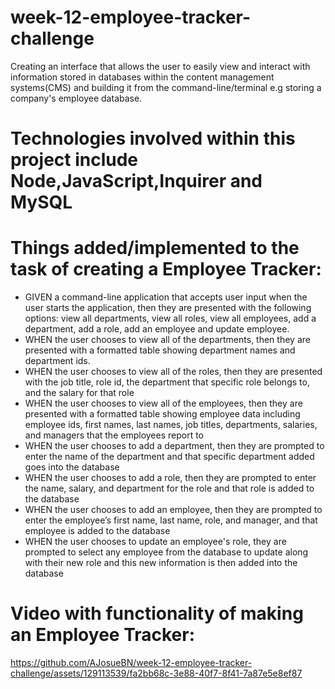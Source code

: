 
# week-12-employee-tracker-challenge

Creating an interface that allows the user to easily view and interact with information stored in databases within the content management systems(CMS) and building it from the command-line/terminal e.g storing a company's employee database.

# Technologies involved within this project include Node,JavaScript,Inquirer and MySQL

# Things added/implemented to the task of creating a Employee Tracker:

- GIVEN a command-line application that accepts user input when the user starts the application, then they are presented with the following options: view all departments, view all roles, view all employees, add a department, add a role, add an employee and update employee.
- WHEN the user chooses to view all of the departments, then they are presented with a formatted table showing department names and department ids.
- WHEN the user chooses to view all of the roles, then they are presented with the job title, role id, the department that specific role belongs to, and the salary for that role
- WHEN the user chooses to view all of the employees, then they are presented with a formatted table showing employee data including employee ids, first names, last names, job titles, departments, salaries, and managers that the employees report to
- WHEN the user chooses to add a department, then they are prompted to enter the name of the department and that specific department added goes into the database
- WHEN the user chooses to add a role, then they are prompted to enter the name, salary, and department for the role and that role is added to the database
- WHEN the user chooses to add an employee, then they are prompted to enter the employee’s first name, last name, role, and manager, and that employee is added to the database
- WHEN the user chooses to update an employee's role, they are prompted to select any employee from the database to update along with their new role and this new information is then added into the database


# Video with functionality of making an Employee Tracker:

https://github.com/AJosueBN/week-12-employee-tracker-challenge/assets/129113539/fa2bb68c-3e88-40f7-8f41-7a87e5e8ef87










